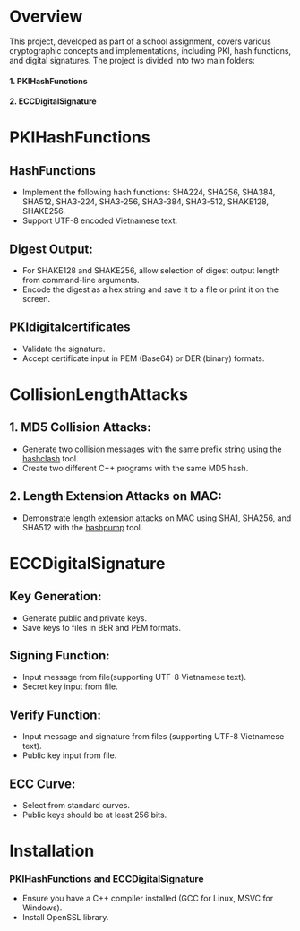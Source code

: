 # Overview
This project, developed as part of a school assignment, covers various cryptographic concepts and implementations, including PKI, hash functions, and digital signatures. The project is divided into two main folders:
#### 1. PKIHashFunctions
#### 2. ECCDigitalSignature
# PKIHashFunctions
## HashFunctions
  - Implement the following hash functions: SHA224, SHA256, SHA384, SHA512, SHA3-224, SHA3-256, SHA3-384, SHA3-512, SHAKE128, SHAKE256.
  - Support UTF-8 encoded Vietnamese text.
## Digest Output:
  - For SHAKE128 and SHAKE256, allow selection of digest output length from command-line arguments.
  - Encode the digest as a hex string and save it to a file or print it on the screen.

## PKIdigitalcertificates
  - Validate the signature.
  - Accept certificate input in PEM (Base64) or DER (binary) formats.
# CollisionLengthAttacks
## 1. MD5 Collision Attacks:
  - Generate two collision messages with the same prefix string using the [hashclash](https://github.com/cr-marcstevens/hashclash) tool.
  - Create two different C++ programs with the same MD5 hash.
## 2. Length Extension Attacks on MAC:
  - Demonstrate length extension attacks on MAC using SHA1, SHA256, and SHA512 with the [hashpump](https://github.com/mheistermann/HashPump-partialhash) tool.
# ECCDigitalSignature
## Key Generation:
- Generate public and private keys.
- Save keys to files in BER and PEM formats.
## Signing Function:
- Input message from file(supporting UTF-8 Vietnamese text).
- Secret key input from file.
## Verify Function:
- Input message and signature from files (supporting UTF-8 Vietnamese text).
- Public key input from file.
## ECC Curve:
- Select from standard curves.
- Public keys should be at least 256 bits.

# Installation
### PKIHashFunctions and ECCDigitalSignature
- Ensure you have a C++ compiler installed (GCC for Linux, MSVC for Windows).
- Install OpenSSL library.
